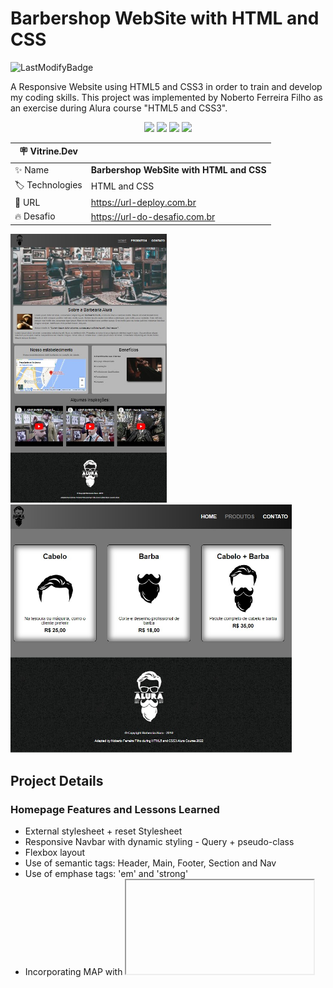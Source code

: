 # Barbershop WebSite with HTML and CSS
![LastModifyBadge](https://img.shields.io/github/last-commit/NobertoFerreiraFilho/BarberShopWebsite?style=plastic)

A Responsive Website using HTML5 and CSS3 in order to train and develop my coding skills.
This project was implemented by Noberto Ferreira Filho as an exercise during Alura course "HTML5 and CSS3".

<p align='center'>
<img src='https://img.shields.io/static/v1?label=Status&message=OnGoing&color=yellow'>
<img src='https://img.shields.io/github/stars/NobertoFerreiraFilho/BarberShopWebsite'>
<img src='https://img.shields.io/github/forks/NobertoFerreiraFilho/BarberShopWebsite'>
<img src='https://img.shields.io/github/issues/NobertoFerreiraFilho/BarberShopWebsite'>
</p>

| :placard: Vitrine.Dev |     |
| -------------  | --- |
| :sparkles: Name        | **Barbershop WebSite with HTML and CSS**
| :label: Technologies | HTML and CSS
| :rocket: URL         | https://url-deploy.com.br
| :fire: Desafio     | https://url-do-desafio.com.br

<!-- Inserir imagem com a #vitrinedev ao final do link -->
<img src='https://github.com/NobertoFerreiraFilho/BarberShopWebsite/blob/master/images/Home-page.jpg#vitrinedev' width=250/> <img src='https://github.com/NobertoFerreiraFilho/BarberShopWebsite/blob/master/images/Product-page.jpg#vitrinedev' width=450/>

## Project Details
### Homepage Features and Lessons Learned

<ul>
  <li>External stylesheet + reset Stylesheet</li>
  <li>Responsive Navbar with dynamic styling - Query + pseudo-class</li>
  <li>Flexbox layout</li>
  <li>Use of semantic tags: Header, Main, Footer, Section and Nav</li>
  <li>Use of emphase tags: 'em' and 'strong'</li>
  <li>Incorporating MAP with <iframe> - Google maps</li>
  <li>Incorporating Videos with <iframe> - Youtube</li>
  <li>Float positioning</li>
  <li>Gradient styling</li>
</ul>

## Technics, Technologies and Dependences used:

<ul style='display:flex; flex-wrap: wrap; justify-content:center;'>
<il>
<img src='https://img.shields.io/badge/CSS3-black?logo=CSS3'/>
</il>
<il>
<img src='https://img.shields.io/badge/HTML5-black?logo=HTML5'/>
</il>
<il>
<img src='https://img.shields.io/badge/Git-black?logo=git'/>
</il>
<il>
<img src='https://img.shields.io/badge/VSCode-black?logo=visual-studio-code'/>
</il>
</ul>

<ul style='display:flex; flex-wrap: wrap; justify-content:center;'>
<il>
<img src='https://img.shields.io/badge/CI%20CD-black?logo=CI-CD'/>
</il>
<il>
<img src='https://img.shields.io/badge/Flex%20box-black?logo=Flex-box'/>
</il>
</ul>
